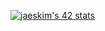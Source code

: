 [![jaeskim's 42 stats](https://badge42.herokuapp.com/api/stats/ybouali)](https://github.com/JaeSeoKim/badge42)
